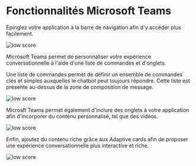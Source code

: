 # Fonctionnalités Microsoft Teams

Epinglez votre application à la barre de navigation afin d'y accéder plus facilement.

<div class="image_center">
  <img :src="$withBase('/assets/img/fr/fonctionnalites_teams/features1.png')" alt="low score">
</div>


Microsoft Teams permet de personnaliser votre expérience conversationnelle à l'aide d'une liste de commandes et d'onglets.

Une liste de commandes permet de définir un ensemble de commandes clés et simples auxquelles le chatbot peut toujours répondre. Cette liste est présente au-dessus de la zone de composition de message.

<div class="image_center">
  <img :src="$withBase('/assets/img/fr/fonctionnalites_teams/features2.png')" alt="low score">
</div>


Microsft Teams permet également d'inclure des onglets à votre application afin d'incorporer du contenu personnalisé, tel que des vidéos.

<div class="image_center">
  <img :src="$withBase('/assets/img/fr/fonctionnalites_teams/features3.png')" alt="low score">
</div>


Enfin, ajoutez du contenu riche grâce aux Adaptive cards afin de proposer une expérience conversationnelle plus interactive et riche.

<div class="image_center">
  <img :src="$withBase('/assets/img/fr/fonctionnalites_teams/features4.png')" alt="low score">
</div>
